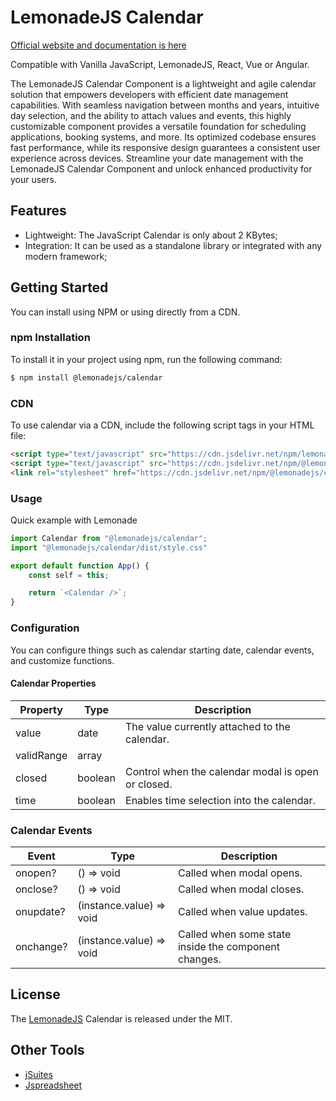 # LemonadeJS Calendar

[Official website and documentation is here](https://lemonadejs.net/components/calendar)

Compatible with Vanilla JavaScript, LemonadeJS, React, Vue or Angular.

The LemonadeJS Calendar Component is a lightweight and agile calendar solution that empowers developers with efficient date management capabilities. With seamless navigation between months and years, intuitive day selection, and the ability to attach values and events, this highly customizable component provides a versatile foundation for scheduling applications, booking systems, and more. Its optimized codebase ensures fast performance, while its responsive design guarantees a consistent user experience across devices. Streamline your date management with the LemonadeJS Calendar Component and unlock enhanced productivity for your users.

## Features

-   Lightweight: The JavaScript Calendar is only about 2 KBytes;
-   Integration: It can be used as a standalone library or integrated with any modern framework;

## Getting Started

You can install using NPM or using directly from a CDN.

### npm Installation

To install it in your project using npm, run the following command:

```bash
$ npm install @lemonadejs/calendar
```

### CDN

To use calendar via a CDN, include the following script tags in your HTML file:

```html
<script type="text/javascript" src="https://cdn.jsdelivr.net/npm/lemonadejs/dist/lemonade.min.js"></script>
<script type="text/javascript" src="https://cdn.jsdelivr.net/npm/@lemonadejs/calendar/dist/index.min.js"></script>
<link rel="stylesheet" href="https://cdn.jsdelivr.net/npm/@lemonadejs/calendar/dist/style.min.css" />
```

### Usage

Quick example with Lemonade

```javascript
import Calendar from "@lemonadejs/calendar";
import "@lemonadejs/calendar/dist/style.css"

export default function App() {
    const self = this;

    return `<Calendar />`;
}
```

### Configuration

You can configure things such as calendar starting date, calendar events, and customize functions.

#### Calendar Properties

| Property | Type | Description |
| -------- | ---- | ----------- |
| value | date | The value currently attached to the calendar. |
| validRange | array |  |
| closed | boolean | Control when the calendar modal is open or closed. |
| time | boolean | Enables time selection into the calendar. |

### Calendar Events

| Event | Type | Description |
| -------- | ---- | ----------- |
| onopen? | () => void | Called when modal opens. |
| onclose? | () => void | Called when modal closes. |
| onupdate? | (instance.value) => void | Called when value updates. |
| onchange? | (instance.value) => void | Called when some state inside the component changes. |

## License

The [LemonadeJS](https://lemonadejs.net) Calendar is released under the MIT.

## Other Tools

-   [jSuites](https://jsuites.net/v4/)
-   [Jspreadsheet](https://jspreadsheet.com)
